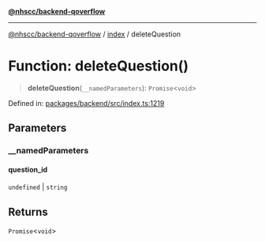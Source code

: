 [**@nhscc/backend-qoverflow**](../../README.md)

***

[@nhscc/backend-qoverflow](../../README.md) / [index](../README.md) / deleteQuestion

# Function: deleteQuestion()

> **deleteQuestion**(`__namedParameters`): `Promise`\<`void`\>

Defined in: [packages/backend/src/index.ts:1219](https://github.com/nhscc/qoverflow.api.hscc.bdpa.org/blob/427e25011f0e71265852f81f85026e1290417c2b/packages/backend/src/index.ts#L1219)

## Parameters

### \_\_namedParameters

#### question_id

`undefined` \| `string`

## Returns

`Promise`\<`void`\>
